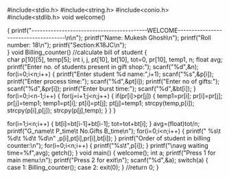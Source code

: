 #include<stdio.h>
#include<string.h>
#include<conio.h>
#include<stdlib.h>
void welcome()

{
	printf("------------------------------------------WELCOME-------------------------------------\n\n");
	printf("Name: Mukesh Ghosh\n");
	printf("Roll number: 18\n");
	printf("Section:K18JC\n");	
}
void Billing_counter()         //calculate bill of student
{	
	char p[10][5], temp[5];
	int i, j, pt[10], bt[10], tot=0, pr[10], temp1, n;
	float avg;
	printf("Enter no. of students present in gift shop:");
	scanf("%d",&n);
	for(i=0;i<n;i++)
	{
		printf("Enter student %d name:",i+1);
  		scanf("%s",&p[i]);
		printf("Enter process time:");
		scanf("%d",&pt[i]);
		printf("Enter no of gifts:");
		scanf("%d",&pr[i]);
		printf("Enter burst time:");
		scanf("%d",&bt[i]);
	}
  	for(i=0;i<n-1;i++)
	{
		for(j=i+1;j<n;j++)
		{
			if(pr[i]>pr[j])
			{
				temp1=pr[i];
				pr[i]=pr[j];
				pr[j]=temp1;
				temp1=pt[i];
				pt[i]=pt[j];
				pt[j]=temp1;
				strcpy(temp,p[i]);
				strcpy(p[i],p[j]);
				strcpy(p[j],temp);
			}
		}
	}

for(i=1;i<n;i++)
{
	bt[i]=bt[i-1]+bt[i-1];
	tot=tot+bt[i];
	}
	avg=(float)tot/n;
	printf("G_name\t P_time\t No.Gifts  B_time\n");
	for(i=0;i<n;i++)
	{
	   printf(" %s\t %d\t %d\t   %d\n" ,p[i],pt[i],pr[i],bt[i]);
	}
    printf("Order of student in billing counter:\n");
    for(i=0;i<n;i++)
    {
    printf("%s\t",p[i]);
	}
	printf("\navg waiting time=%f",avg);
	getch();
}
void main()
{	welcome();
	int a;
printf("Press 1 for main menu:\n");
	printf("Press 2 for exit\n");
	scanf("%d",&a);
	switch(a)
	{
	case 1:
	Billing_counter();
	case 2:
	exit(0);
	}
//return 0;
}

